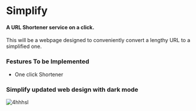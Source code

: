 # Simplify

#### A URL Shortener service on a click.

This will be a webpage designed to conveniently convert a lengthy URL to a simplified one.

### Festures To be Implemented
- One click Shortener

 ### Simplify updated web design with dark mode
 ![4hhhsl](https://user-images.githubusercontent.com/60606998/95168490-047f2c00-07cf-11eb-9c13-e01cc53cc68c.gif)
 

